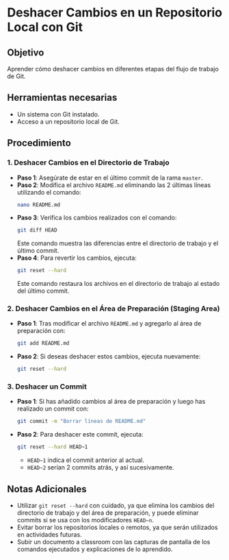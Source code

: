 # Deshacer Cambios en un Repositorio Local con Git

## Objetivo
Aprender cómo deshacer cambios en diferentes etapas del flujo de trabajo de Git.

## Herramientas necesarias
- Un sistema con Git instalado.
- Acceso a un repositorio local de Git.

## Procedimiento

### 1. Deshacer Cambios en el Directorio de Trabajo
   - **Paso 1**: Asegúrate de estar en el último commit de la rama `master`.
   - **Paso 2**: Modifica el archivo `README.md` eliminando las 2 últimas líneas utilizando el comando:
     ```bash
     nano README.md
     ```
   - **Paso 3**: Verifica los cambios realizados con el comando:
     ```bash
     git diff HEAD
     ```
     Este comando muestra las diferencias entre el directorio de trabajo y el último commit.
   - **Paso 4**: Para revertir los cambios, ejecuta:
     ```bash
     git reset --hard
     ```
     Este comando restaura los archivos en el directorio de trabajo al estado del último commit.

### 2. Deshacer Cambios en el Área de Preparación (Staging Area)
   - **Paso 1**: Tras modificar el archivo `README.md` y agregarlo al área de preparación con:
     ```bash
     git add README.md
     ```
   - **Paso 2**: Si deseas deshacer estos cambios, ejecuta nuevamente:
     ```bash
     git reset --hard
     ```

### 3. Deshacer un Commit
   - **Paso 1**: Si has añadido cambios al área de preparación y luego has realizado un commit con:
     ```bash
     git commit -m "Borrar líneas de README.md"
     ```
   - **Paso 2**: Para deshacer este commit, ejecuta:
     ```bash
     git reset --hard HEAD~1
     ```
     - `HEAD~1` indica el commit anterior al actual. 
     - `HEAD~2` serían 2 commits atrás, y así sucesivamente.

## Notas Adicionales
- Utilizar `git reset --hard` con cuidado, ya que elimina los cambios del directorio de trabajo y del área de preparación, y puede eliminar commits si se usa con los modificadores `HEAD~n`.
- Evitar borrar los repositorios locales o remotos, ya que serán utilizados en actividades futuras.
- Subir un documento a classroom con las capturas de pantalla de los comandos ejecutados y explicaciones de lo aprendido.

